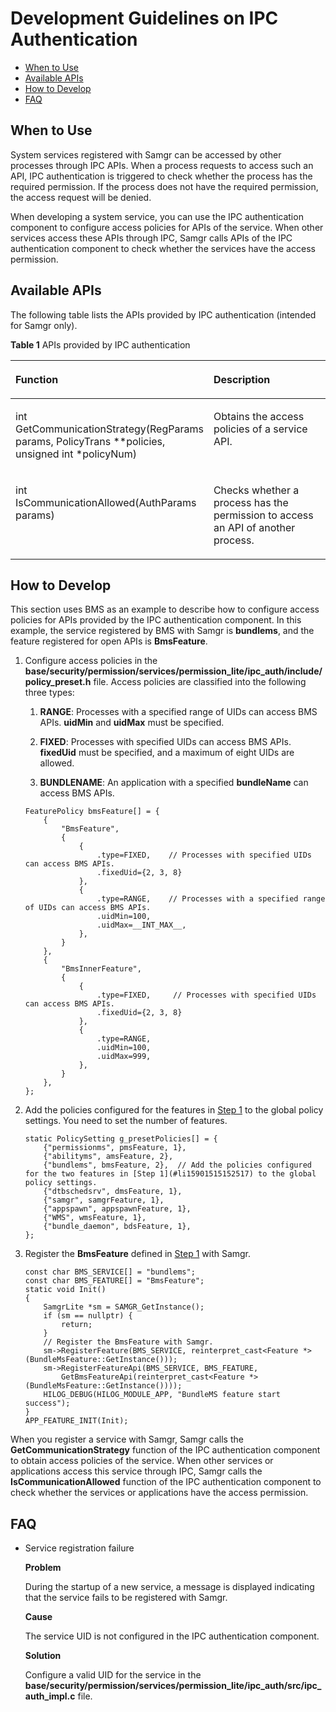 # Development Guidelines on IPC Authentication<a name="EN-US_TOPIC_0000001058671861"></a>

-   [When to Use](#section18502174174019)
-   [Available APIs](#section1633115419401)
-   [How to Develop](#section022611498210)
-   [FAQ](#section15729104510271)

## When to Use<a name="section18502174174019"></a>

System services registered with Samgr can be accessed by other processes through IPC APIs. When a process requests to access such an API, IPC authentication is triggered to check whether the process has the required permission. If the process does not have the required permission, the access request will be denied.

When developing a system service, you can use the IPC authentication component to configure access policies for APIs of the service. When other services access these APIs through IPC, Samgr calls APIs of the IPC authentication component to check whether the services have the access permission.

## Available APIs<a name="section1633115419401"></a>

The following table lists the APIs provided by IPC authentication \(intended for Samgr only\).

**Table  1**  APIs provided by IPC authentication

<a name="table10494122145517"></a>
<table><thead align="left"><tr id="row1494152195511"><th class="cellrowborder" valign="top" width="50%" id="mcps1.2.3.1.1"><p id="p14941221135515"><a name="p14941221135515"></a><a name="p14941221135515"></a>Function</p>
</th>
<th class="cellrowborder" valign="top" width="50%" id="mcps1.2.3.1.2"><p id="p8494172116555"><a name="p8494172116555"></a><a name="p8494172116555"></a>Description</p>
</th>
</tr>
</thead>
<tbody><tr id="row1849482118555"><td class="cellrowborder" valign="top" width="50%" headers="mcps1.2.3.1.1 "><p id="p1414381815720"><a name="p1414381815720"></a><a name="p1414381815720"></a>int GetCommunicationStrategy(RegParams params, PolicyTrans **policies, unsigned int *policyNum)</p>
</td>
<td class="cellrowborder" valign="top" width="50%" headers="mcps1.2.3.1.2 "><p id="p749582195510"><a name="p749582195510"></a><a name="p749582195510"></a>Obtains the access policies of a service API.</p>
</td>
</tr>
<tr id="row8495521115517"><td class="cellrowborder" valign="top" width="50%" headers="mcps1.2.3.1.1 "><p id="p966319247576"><a name="p966319247576"></a><a name="p966319247576"></a>int IsCommunicationAllowed(AuthParams params)</p>
</td>
<td class="cellrowborder" valign="top" width="50%" headers="mcps1.2.3.1.2 "><p id="p134951921115511"><a name="p134951921115511"></a><a name="p134951921115511"></a>Checks whether a process has the permission to access an API of another process.</p>
</td>
</tr>
</tbody>
</table>

## How to Develop<a name="section022611498210"></a>

This section uses BMS as an example to describe how to configure access policies for APIs provided by the IPC authentication component. In this example, the service registered by BMS with Samgr is  **bundlems**, and the feature registered for open APIs is  **BmsFeature**.

1.  <a name="li15901515152517"></a>Configure access policies in the  **base/security/permission/services/permission\_lite/ipc\_auth/include/policy\_preset.h**  file. Access policies are classified into the following three types:

    1.  **RANGE**: Processes with a specified range of UIDs can access BMS APIs.  **uidMin**  and  **uidMax**  must be specified.

    2.  **FIXED**: Processes with specified UIDs can access BMS APIs.  **fixedUid**  must be specified, and a maximum of eight UIDs are allowed.

    3.  **BUNDLENAME**: An application with a specified  **bundleName**  can access BMS APIs.

    ```
    FeaturePolicy bmsFeature[] = {
        {
            "BmsFeature",
            {
                {
                    .type=FIXED,    // Processes with specified UIDs can access BMS APIs.
                    .fixedUid={2, 3, 8}
                },
                {
                    .type=RANGE,    // Processes with a specified range of UIDs can access BMS APIs.
                    .uidMin=100,
                    .uidMax=__INT_MAX__,
                },
            }
        },
        {
            "BmsInnerFeature",
            {
                {
                    .type=FIXED,     // Processes with specified UIDs can access BMS APIs.
                    .fixedUid={2, 3, 8}
                },
                {
                    .type=RANGE,
                    .uidMin=100,
                    .uidMax=999,
                },
            }
        },
    };
    ```

2.  Add the policies configured for the features in  [Step 1](#li15901515152517)  to the global policy settings. You need to set the number of features.

    ```
    static PolicySetting g_presetPolicies[] = {
        {"permissionms", pmsFeature, 1},
        {"abilityms", amsFeature, 2},
        {"bundlems", bmsFeature, 2},  // Add the policies configured for the two features in [Step 1](#li15901515152517) to the global policy settings.
        {"dtbschedsrv", dmsFeature, 1},
        {"samgr", samgrFeature, 1},
        {"appspawn", appspawnFeature, 1},
        {"WMS", wmsFeature, 1},
        {"bundle_daemon", bdsFeature, 1},
    };
    ```

3.  Register the  **BmsFeature**  defined in  [Step 1](#li15901515152517)  with Samgr.

    ```
    const char BMS_SERVICE[] = "bundlems";
    const char BMS_FEATURE[] = "BmsFeature";
    static void Init()
    {
        SamgrLite *sm = SAMGR_GetInstance();
        if (sm == nullptr) {
            return;
        }
        // Register the BmsFeature with Samgr.
        sm->RegisterFeature(BMS_SERVICE, reinterpret_cast<Feature *>(BundleMsFeature::GetInstance()));
        sm->RegisterFeatureApi(BMS_SERVICE, BMS_FEATURE,
            GetBmsFeatureApi(reinterpret_cast<Feature *>(BundleMsFeature::GetInstance())));
        HILOG_DEBUG(HILOG_MODULE_APP, "BundleMS feature start success");
    }
    APP_FEATURE_INIT(Init);
    ```


When you register a service with Samgr, Samgr calls the  **GetCommunicationStrategy**  function of the IPC authentication component to obtain access policies of the service. When other services or applications access this service through IPC, Samgr calls the  **IsCommunicationAllowed**  function of the IPC authentication component to check whether the services or applications have the access permission.

## FAQ<a name="section15729104510271"></a>

-   Service registration failure

    **Problem**

    During the startup of a new service, a message is displayed indicating that the service fails to be registered with Samgr.

    **Cause**

    The service UID is not configured in the IPC authentication component.

    **Solution**

    Configure a valid UID for the service in the  **base/security/permission/services/permission\_lite/ipc\_auth/src/ipc\_auth\_impl.c**  file.


